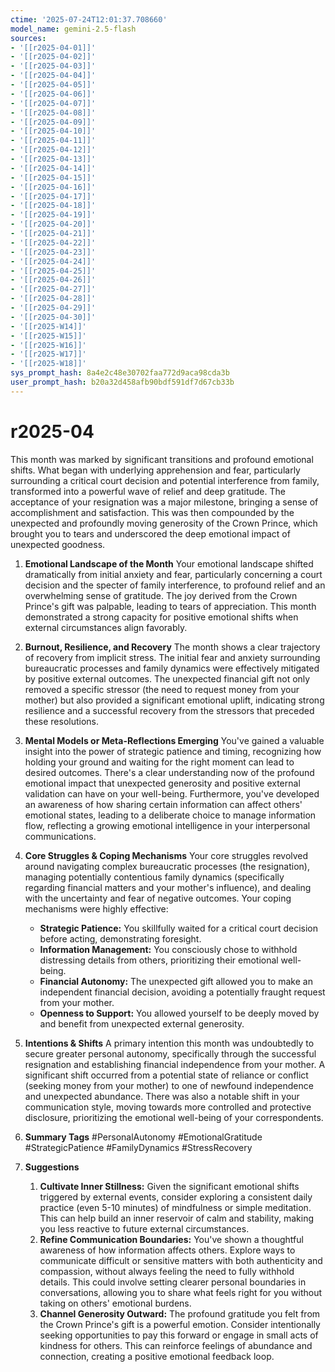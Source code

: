 ```yaml
---
ctime: '2025-07-24T12:01:37.708660'
model_name: gemini-2.5-flash
sources:
- '[[r2025-04-01]]'
- '[[r2025-04-02]]'
- '[[r2025-04-03]]'
- '[[r2025-04-04]]'
- '[[r2025-04-05]]'
- '[[r2025-04-06]]'
- '[[r2025-04-07]]'
- '[[r2025-04-08]]'
- '[[r2025-04-09]]'
- '[[r2025-04-10]]'
- '[[r2025-04-11]]'
- '[[r2025-04-12]]'
- '[[r2025-04-13]]'
- '[[r2025-04-14]]'
- '[[r2025-04-15]]'
- '[[r2025-04-16]]'
- '[[r2025-04-17]]'
- '[[r2025-04-18]]'
- '[[r2025-04-19]]'
- '[[r2025-04-20]]'
- '[[r2025-04-21]]'
- '[[r2025-04-22]]'
- '[[r2025-04-23]]'
- '[[r2025-04-24]]'
- '[[r2025-04-25]]'
- '[[r2025-04-26]]'
- '[[r2025-04-27]]'
- '[[r2025-04-28]]'
- '[[r2025-04-29]]'
- '[[r2025-04-30]]'
- '[[r2025-W14]]'
- '[[r2025-W15]]'
- '[[r2025-W16]]'
- '[[r2025-W17]]'
- '[[r2025-W18]]'
sys_prompt_hash: 8a4e2c48e30702faa772d9aca98cda3b
user_prompt_hash: b20a32d458afb90bdf591df7d67cb33b
---
```

# r2025-04

This month was marked by significant transitions and profound emotional shifts. What began with underlying apprehension and fear, particularly surrounding a critical court decision and potential interference from family, transformed into a powerful wave of relief and deep gratitude. The acceptance of your resignation was a major milestone, bringing a sense of accomplishment and satisfaction. This was then compounded by the unexpected and profoundly moving generosity of the Crown Prince, which brought you to tears and underscored the deep emotional impact of unexpected goodness.

1.  **Emotional Landscape of the Month**
    Your emotional landscape shifted dramatically from initial anxiety and fear, particularly concerning a court decision and the specter of family interference, to profound relief and an overwhelming sense of gratitude. The joy derived from the Crown Prince's gift was palpable, leading to tears of appreciation. This month demonstrated a strong capacity for positive emotional shifts when external circumstances align favorably.

2.  **Burnout, Resilience, and Recovery**
    The month shows a clear trajectory of recovery from implicit stress. The initial fear and anxiety surrounding bureaucratic processes and family dynamics were effectively mitigated by positive external outcomes. The unexpected financial gift not only removed a specific stressor (the need to request money from your mother) but also provided a significant emotional uplift, indicating strong resilience and a successful recovery from the stressors that preceded these resolutions.

3.  **Mental Models or Meta-Reflections Emerging**
    You've gained a valuable insight into the power of strategic patience and timing, recognizing how holding your ground and waiting for the right moment can lead to desired outcomes. There's a clear understanding now of the profound emotional impact that unexpected generosity and positive external validation can have on your well-being. Furthermore, you've developed an awareness of how sharing certain information can affect others' emotional states, leading to a deliberate choice to manage information flow, reflecting a growing emotional intelligence in your interpersonal communications.

4.  **Core Struggles & Coping Mechanisms**
    Your core struggles revolved around navigating complex bureaucratic processes (the resignation), managing potentially contentious family dynamics (specifically regarding financial matters and your mother's influence), and dealing with the uncertainty and fear of negative outcomes. Your coping mechanisms were highly effective:
    *   **Strategic Patience:** You skillfully waited for a critical court decision before acting, demonstrating foresight.
    *   **Information Management:** You consciously chose to withhold distressing details from others, prioritizing their emotional well-being.
    *   **Financial Autonomy:** The unexpected gift allowed you to make an independent financial decision, avoiding a potentially fraught request from your mother.
    *   **Openness to Support:** You allowed yourself to be deeply moved by and benefit from unexpected external generosity.

5.  **Intentions & Shifts**
    A primary intention this month was undoubtedly to secure greater personal autonomy, specifically through the successful resignation and establishing financial independence from your mother. A significant shift occurred from a potential state of reliance or conflict (seeking money from your mother) to one of newfound independence and unexpected abundance. There was also a notable shift in your communication style, moving towards more controlled and protective disclosure, prioritizing the emotional well-being of your correspondents.

6.  **Summary Tags**
    #PersonalAutonomy #EmotionalGratitude #StrategicPatience #FamilyDynamics #StressRecovery

7.  **Suggestions**
    1.  **Cultivate Inner Stillness:** Given the significant emotional shifts triggered by external events, consider exploring a consistent daily practice (even 5-10 minutes) of mindfulness or simple meditation. This can help build an inner reservoir of calm and stability, making you less reactive to future external circumstances.
    2.  **Refine Communication Boundaries:** You've shown a thoughtful awareness of how information affects others. Explore ways to communicate difficult or sensitive matters with both authenticity and compassion, without always feeling the need to fully withhold details. This could involve setting clearer personal boundaries in conversations, allowing you to share what feels right for you without taking on others' emotional burdens.
    3.  **Channel Generosity Outward:** The profound gratitude you felt from the Crown Prince's gift is a powerful emotion. Consider intentionally seeking opportunities to pay this forward or engage in small acts of kindness for others. This can reinforce feelings of abundance and connection, creating a positive emotional feedback loop.